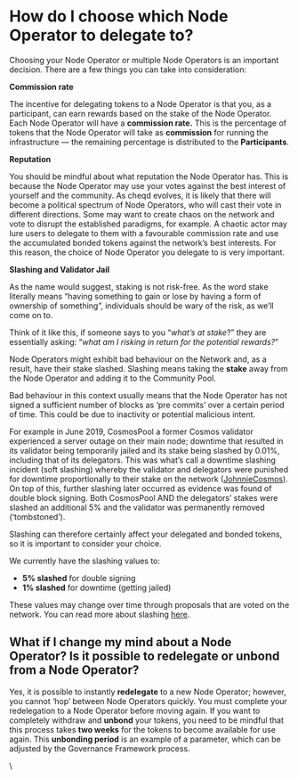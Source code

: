 # How do I choose which Node Operator to delegate to?

Choosing your Node Operator or multiple Node Operators is an important decision. There are a few things you can take into consideration:

**Commission rate**

The incentive for delegating tokens to a Node Operator is that you, as a participant, can earn rewards based on the stake of the Node Operator. Each Node Operator will have a **commission rate.** This is the percentage of tokens that the Node Operator will take as **commission** for running the infrastructure — the remaining percentage is distributed to the **Participants**.

**Reputation**

You should be mindful about what reputation the Node Operator has. This is because the Node Operator may use your votes against the best interest of yourself and the community. As cheqd evolves, it is likely that there will become a political spectrum of Node Operators, who will cast their vote in different directions. Some may want to create chaos on the network and vote to disrupt the established paradigms, for example. A chaotic actor may lure users to delegate to them with a favourable commission rate and use the accumulated bonded tokens against the network’s best interests. For this reason, the choice of Node Operator you delegate to is very important.

**Slashing and Validator Jail**

As the name would suggest, staking is not risk-free. As the word stake literally means “having something to gain or lose by having a form of ownership of something”, individuals should be wary of the risk, as we’ll come on to.

Think of it like this, if someone says to you “_what’s at stake_?” they are essentially asking: “_what am I risking in return for the potential rewards?_”

Node Operators might exhibit bad behaviour on the Network and, as a result, have their stake slashed. Slashing means taking the **stake** away from the Node Operator and adding it to the Community Pool.

Bad behaviour in this context usually means that the Node Operator has not signed a sufficient number of blocks as ‘pre commits’ over a certain period of time. This could be due to inactivity or potential malicious intent.

For example in June 2019, CosmosPool a former Cosmos validator experienced a server outage on their main node; downtime that resulted in its validator being temporarily jailed and its stake being slashed by 0.01%, including that of its delegators. This was what’s call a downtime slashing incident (soft slashing) whereby the validator and delegators were punished for downtime proportionally to their stake on the network ([JohnnieCosmos](https://johnniecosmos.medium.com/what-you-need-to-know-when-staking-on-the-cosmos-ecosystem-e6fc13a1b0e3)). On top of this, further slashing later occurred as evidence was found of double block signing. Both CosmosPool AND the delegators’ stakes were slashed an additional 5% and the validator was permanently removed (‘tombstoned’).

Slashing can therefore certainly affect your delegated and bonded tokens, so it is important to consider your choice.

We currently have the slashing values to:

* **5% slashed** for double signing
* **1% slashed** for downtime (getting jailed)

These values may change over time through proposals that are voted on the network. You can read more about slashing [here](https://docs.cheqd.io/governance/tokenomics/slashing-explained).

## What if I change my mind about a Node Operator? Is it possible to redelegate or unbond from a Node Operator? <a href="#69e6" id="69e6"></a>

Yes, it is possible to instantly **redelegate** to a new Node Operator; however, you cannot ‘hop’ between Node Operators quickly. You must complete your redelegation to a Node Operator before moving again. If you want to completely withdraw and **unbond** your tokens, you need to be mindful that this process takes **two weeks** for the tokens to become available for use again. This **unbonding period** is an example of a parameter, which can be adjusted by the Governance Framework process.

\
